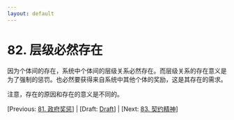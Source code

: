 ```yaml
---
layout: default
---
```

# 82. 层级必然存在

因为个体间的存在，系统中个体间的层级关系必然存在。而层级关系的存在意义是为了强制的惩罚。也必然要获得来自系统中其他个体的奖励，这是其存在的需求。

注意，存在的原因和存在的意义是不同的。

[Previous: [81. 政府奖惩](81.md)] | [Draft: [Draft](../Draft.md)] | [Next: [83. 契约精神](83.md)]